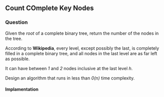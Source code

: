 ## Count COmplete Key Nodes

### Question

GIven the *root* of a complete binary tree, return the number of the nodes in the tree.

According to **Wikipedia**, every level, except possibly the last, is completely filled in a complete binary tree, and all nodes in the last level are as far left as possible.

It can have between *1* and *2* nodes inclusive at the last level *h*.

Design an algorithm that runs in less than *0(n)* time complexity.

#### Implamentation

